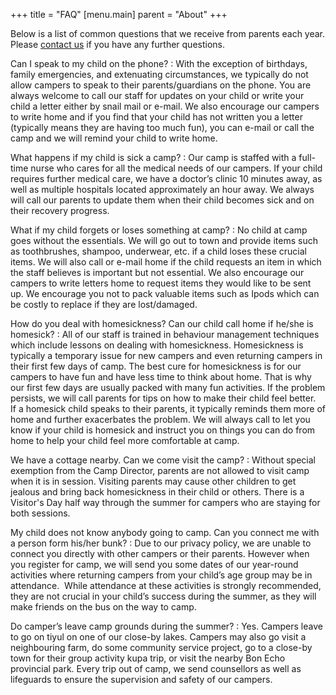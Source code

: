 +++
title = "FAQ"
[menu.main]
parent = "About"
+++

Below is a list of common questions that we receive from parents each year. Please [contact us](/contact-us/) if you have any further questions.

Can I speak to my child on the phone?
: With the exception of birthdays, family emergencies, and extenuating circumstances, we typically do not allow campers to speak to their parents/guardians on the phone. You are always welcome to call our staff for updates on your child or write your child a letter either by snail mail or e-mail. We also encourage our campers to write home and if you find that your child has not written you a letter (typically means they are having too much fun), you can e-mail or call the camp and we will remind your child to write home.

What happens if my child is sick a camp?
: Our camp is staffed with a full-time nurse who cares for all the medical needs of our campers. If your child requires further medical care, we have a doctor’s clinic 10 minutes away, as well as multiple hospitals located approximately an hour away. We always will call our parents to update them when their child becomes sick and on their recovery progress.

What if my child forgets or loses something at camp?
: No child at camp goes without the essentials. We will go out to town and provide items such as toothbrushes, shampoo, underwear, etc. if a child loses these crucial items. We will also call or e-mail home if the child requests an item in which the staff believes is important but not essential. We also encourage our campers to write letters home to request items they would like to be sent up. We encourage you not to pack valuable items such as Ipods which can be costly to replace if they are lost/damaged.

How do you deal with homesickness? Can our child call home if he/she is homesick?
: All of our staff is trained in behaviour management techniques which include lessons on dealing with homesickness. Homesickness is typically a temporary issue for new campers and even returning campers in their first few days of camp. The best cure for homesickness is for our campers to have fun and have less time to think about home. That is why our first few days are usually packed with many fun activities. If the problem persists, we will call parents for tips on how to make their child feel better.  If a homesick child speaks to their parents, it typically reminds them more of home and further exacerbates the problem. We will always call to let you know if your child is homesick and instruct you on things you can do from home to help your child feel more comfortable at camp.

We have a cottage nearby. Can we come visit the camp?
: Without special exemption from the Camp Director, parents are not allowed to visit camp when it is in session. Visiting parents may cause other children to get jealous and bring back homesickness in their child or others. There is a Visitor's Day half way through the summer for campers who are staying for both sessions.

My child does not know anybody going to camp. Can you connect me with a person form his/her bunk?
: Due to our privacy policy, we are unable to connect you directly with other campers or their parents. However when you register for camp, we will send you some dates of our year-round activities where returning campers from your child’s age group may be in attendance.  While attendance at these activities is strongly recommended, they are not crucial in your child’s success during the summer, as they will make friends on the bus on the way to camp.

Do camper’s leave camp grounds during the summer?
: Yes. Campers leave to go on <span data-toggle="tooltip" title="Canoe trips">tiyul</span> on one of our close-by lakes. Campers may also go visit a neighbouring farm, do some community service project, go to a close-by town for their group activity <span data-toggle="tooltip" title="Fund trip">kupa trip</span>, or visit the nearby Bon Echo provincial park. Every trip out of camp, we send counsellors as well as lifeguards to ensure the supervision and safety of our campers.